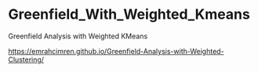# Greenfield_With_Weighted_Kmeans
Greenfield Analysis with Weighted KMeans

https://emrahcimren.github.io/Greenfield-Analysis-with-Weighted-Clustering/
